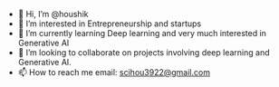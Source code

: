 - 👋 Hi, I’m @houshik
- 👀 I’m interested in Entrepreneurship and startups 
- 🌱 I’m currently learning Deep learning and very much interested in Generative AI
- 💞️ I’m looking to collaborate on projects involving deep learning and Generative AI.
- 📫 How to reach me email: scihou3922@gmail.com

<!---
MLandML/MLandML is a ✨ special ✨ repository because its `README.md` (this file) appears on your GitHub profile.
You can click the Preview link to take a look at your changes.
--->
